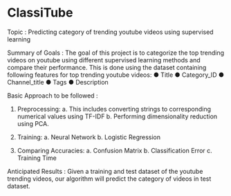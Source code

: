 # ClassiTube


Topic : 
Predicting category of trending youtube videos using supervised learning


Summary of Goals : 
The goal of this project is to categorize the top trending videos on
youtube using different supervised learning methods and compare their performance.
This is done using the dataset containing following features for top trending youtube videos:
● Title
● Category_ID
● Channel_title
● Tags
● Description


Basic Approach to be followed :
1. Preprocessing:
a. This includes converting strings to corresponding numerical values using TF-IDF
b. Performing dimensionality reduction using PCA.

2. Training:
a. Neural Network
b. Logistic Regression

3. Comparing Accuracies:
a. Confusion Matrix
b. Classification Error
c. Training Time


Anticipated Results : 
Given a training and test dataset of the youtube trending videos, our
algorithm will predict the category of videos in test dataset.